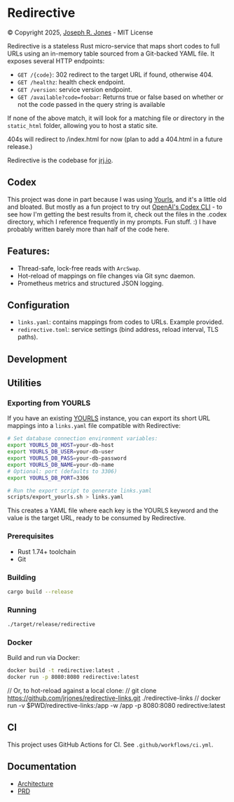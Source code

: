 # Redirective
&copy; Copyright 2025, [Joseph R. Jones](https://jrj.org) - MIT License

Redirective is a stateless Rust micro-service that maps short codes to full URLs using an in-memory table sourced from a Git-backed YAML file. It exposes several HTTP endpoints:
 - `GET /{code}`: 302 redirect to the target URL if found, otherwise 404.
 - `GET /healthz`: health check endpoint.
 - `GET /version`: service version endpoint.
 - `GET /available?code=foobar`: Returns true or false based on whether or not the code passed in the query string is available

If none of the above match, it will look for a matching file or directory in the `static_html` folder, allowing you to host a static site.

404s will redirect to /index.html for now (plan to add a 404.html in a future release.)

Redirective is the codebase for [jrj.io](https://jrj.io).

## Codex
This project was done in part because I was using [Yourls](https://github.com/YOURLS/YOURLS), and it's a little old and bloated. But mostly as a fun project to try out [OpenAI's Codex CLI](https://github.com/openai/codex) - to see how I'm getting the best results from it, check out the files in the .codex directory, which I reference frequently in my prompts. Fun stuff. :) I have probably written barely more than half of the code here. 

## Features:
 - Thread-safe, lock-free reads with `ArcSwap`.
 - Hot-reload of mappings on file changes via Git sync daemon.
 - Prometheus metrics and structured JSON logging.
 
## Configuration
 - `links.yaml`: contains mappings from codes to URLs. Example provided.
 - `redirective.toml`: service settings (bind address, reload interval, TLS paths).
 
## Development
## Utilities

### Exporting from YOURLS

If you have an existing [YOURLS](https://yourls.org) instance, you can export its short URL mappings into a `links.yaml` file compatible with Redirective:

```bash
# Set database connection environment variables:
export YOURLS_DB_HOST=your-db-host
export YOURLS_DB_USER=your-db-user
export YOURLS_DB_PASS=your-db-password
export YOURLS_DB_NAME=your-db-name
# Optional: port (defaults to 3306)
export YOURLS_DB_PORT=3306

# Run the export script to generate links.yaml
scripts/export_yourls.sh > links.yaml
```

This creates a YAML file where each key is the YOURLS keyword and the value is the target URL, ready to be consumed by Redirective.
 ### Prerequisites
 - Rust 1.74+ toolchain
 - Git
 ### Building
 ```bash
 cargo build --release
 ```
 ### Running
 ```bash
 ./target/release/redirective
 ```
 ### Docker
 Build and run via Docker:
```bash
docker build -t redirective:latest .
docker run -p 8080:8080 redirective:latest
```  
// Or, to hot-reload against a local clone:
// git clone https://github.com/jrjones/redirective-links.git ./redirective-links
// docker run -v $PWD/redirective-links:/app -w /app -p 8080:8080 redirective:latest
 ## CI
 This project uses GitHub Actions for CI. See `.github/workflows/ci.yml`.
 ## Documentation
 - [Architecture](.codex/architecture.md)
 - [PRD](.codex/prd.md)
